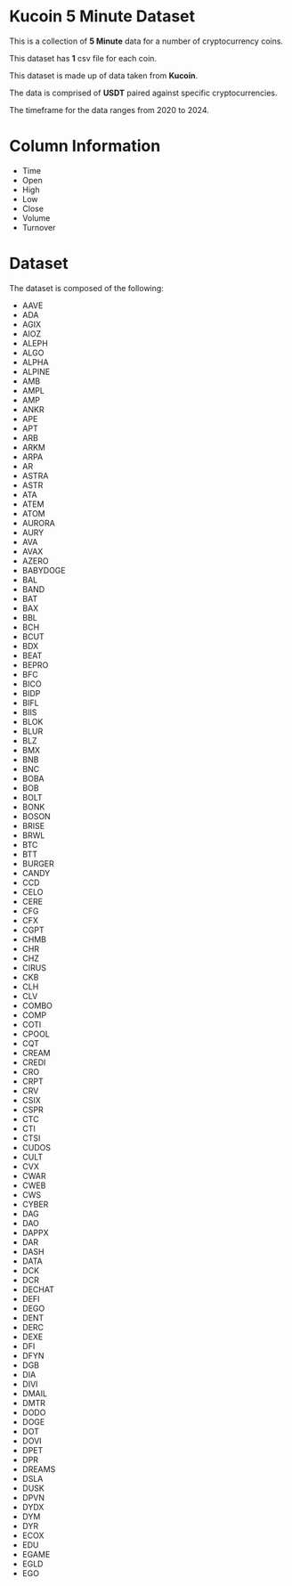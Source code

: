 # Kucoin 5 Minute Dataset   

This is a collection of **5 Minute** data for a number of cryptocurrency coins.    

This dataset has **1** csv file for each coin.    

This dataset is made up of data taken from **Kucoin**.    

The data is comprised of **USDT** paired against specific cryptocurrencies.

The timeframe for the data ranges from 2020 to 2024.    
       
   
# Column Information         

* Time      
* Open    
* High           
* Low            
* Close       
* Volume         
* Turnover      
      

# Dataset    

The dataset is composed of the following: 

* AAVE
* ADA 
* AGIX
* AIOZ
* ALEPH
* ALGO
* ALPHA
* ALPINE
* AMB
* AMPL
* AMP
* ANKR
* APE
* APT
* ARB
* ARKM
* ARPA
* AR
* ASTRA
* ASTR
* ATA   
* ATEM    
* ATOM
* AURORA
* AURY
* AVA
* AVAX  
* AZERO    
* BABYDOGE    
* BAL    
* BAND    
* BAT    
* BAX    
* BBL    
* BCH    
* BCUT    
* BDX  
* BEAT    
* BEPRO    
* BFC    
* BICO    
* BIDP    
* BIFL    
* BIIS    
* BLOK
* BLUR    
* BLZ    
* BMX
* BNB
* BNC  
* BOBA    
* BOB    
* BOLT    
* BONK    
* BOSON    
* BRISE   
* BRWL    
* BTC     
* BTT    
* BURGER    
* CANDY   
* CCD    
* CELO    
* CERE    
* CFG    
* CFX    
* CGPT    
* CHMB    
* CHR    
* CHZ    
* CIRUS   
* CKB   
* CLH    
* CLV    
* COMBO    
* COMP   
* COTI    
* CPOOL    
* CQT   
* CREAM    
* CREDI    
* CRO    
* CRPT    
* CRV   
* CSIX    
* CSPR    
* CTC    
* CTI    
* CTSI    
* CUDOS    
* CULT    
* CVX    
* CWAR    
* CWEB   
* CWS    
* CYBER    
* DAG 
* DAO    
* DAPPX    
* DAR    
* DASH    
* DATA    
* DCK    
* DCR   
* DECHAT    
* DEFI
* DEGO
* DENT
* DERC
* DEXE
* DFI
* DFYN
* DGB
* DIA
* DIVI
* DMAIL
* DMTR
* DODO    
* DOGE    
* DOT    
* DOVI    
* DPET    
* DPR     
* DREAMS    
* DSLA    
* DUSK 
* DPVN    
* DYDX
* DYM    
* DYR    
* ECOX
* EDU    
* EGAME    
* EGLD    
* EGO    



